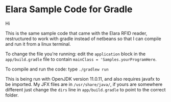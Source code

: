 # Elara Sample Code for Gradle

Hi

This is the same sample code that came with the Elara RFID reader, restructured to work with gradle instead of netbeans so that I can compile and run it from a linux terminal.

To change the file you're running: edit the `application` block in the `app/build.gradle` file to contain `mainClass = 'Samples.yourProgramHere`.

To compile and run the code: type `./gradlew run`

This is being run with OpenJDK version 11.0.11, and also requires javafx to be imported. My JFX files are in `/usr/share/java/`, if yours are somewhere different just change the `dirs` line in `app/build.gradle` to point to the correct folder.
